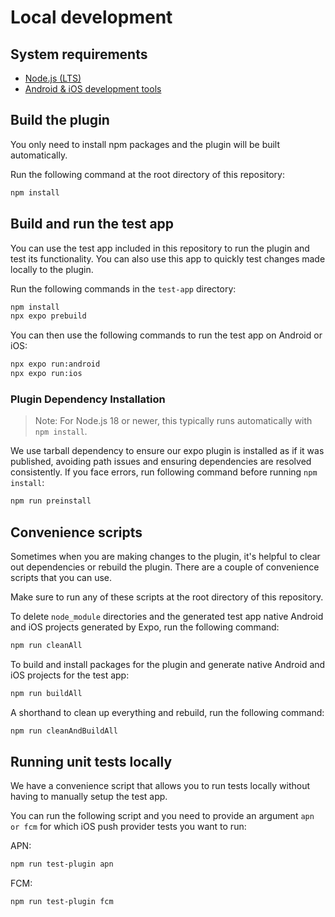 # Local development

## System requirements

- [Node.js (LTS)](https://nodejs.org/en/)
- [Android & iOS development tools](https://docs.expo.dev/get-started/set-up-your-environment/)

## Build the plugin

You only need to install npm packages and the plugin will be built automatically.

Run the following command at the root directory of this repository:

```bash
npm install
```

## Build and run the test app

You can use the test app included in this repository to run the plugin and test its functionality. You can also use this app to quickly test changes made locally to the plugin.

Run the following commands in the `test-app` directory:

```bash
npm install
npx expo prebuild
```

You can then use the following commands to run the test app on Android or iOS:

```bash
npx expo run:android
npx expo run:ios
```

### Plugin Dependency Installation

> Note: For Node.js 18 or newer, this typically runs automatically with `npm install`.

We use tarball dependency to ensure our expo plugin is installed as if it was published, avoiding path issues and ensuring dependencies are resolved consistently. If you face errors, run following command before running `npm install`:

```bash
npm run preinstall
``` 

## Convenience scripts

Sometimes when you are making changes to the plugin, it's helpful to clear out dependencies or rebuild the plugin. There are a couple of convenience scripts that you can use.

Make sure to run any of these scripts at the root directory of this repository.

To delete `node_module` directories and the generated test app native Android and iOS projects generated by Expo, run the following command:

```bash
npm run cleanAll
```

To build and install packages for the plugin and generate native Android and iOS projects for the test app:

```bash
npm run buildAll
```

A shorthand to clean up everything and rebuild, run the following command:

```bash
npm run cleanAndBuildAll
```

## Running unit tests locally

We have a convenience script that allows you to run tests locally without having to manually setup the test app.

You can run the following script and you need to provide an argument `apn or fcm` for which iOS push provider tests you want to run:

APN:

```bash
npm run test-plugin apn
```

FCM:

```bash
npm run test-plugin fcm
```
